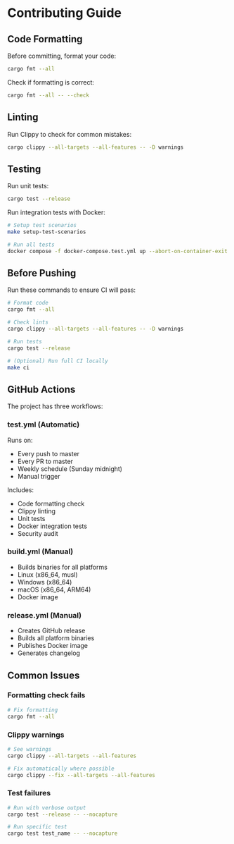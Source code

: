 # Contributing Guide

## Code Formatting

Before committing, format your code:

```bash
cargo fmt --all
```

Check if formatting is correct:

```bash
cargo fmt --all -- --check
```

## Linting

Run Clippy to check for common mistakes:

```bash
cargo clippy --all-targets --all-features -- -D warnings
```

## Testing

Run unit tests:

```bash
cargo test --release
```

Run integration tests with Docker:

```bash
# Setup test scenarios
make setup-test-scenarios

# Run all tests
docker compose -f docker-compose.test.yml up --abort-on-container-exit
```

## Before Pushing

Run these commands to ensure CI will pass:

```bash
# Format code
cargo fmt --all

# Check lints
cargo clippy --all-targets --all-features -- -D warnings

# Run tests
cargo test --release

# (Optional) Run full CI locally
make ci
```

## GitHub Actions

The project has three workflows:

### test.yml (Automatic)
Runs on:
- Every push to master
- Every PR to master
- Weekly schedule (Sunday midnight)
- Manual trigger

Includes:
- Code formatting check
- Clippy linting
- Unit tests
- Docker integration tests
- Security audit

### build.yml (Manual)
- Builds binaries for all platforms
- Linux (x86_64, musl)
- Windows (x86_64)
- macOS (x86_64, ARM64)
- Docker image

### release.yml (Manual)
- Creates GitHub release
- Builds all platform binaries
- Publishes Docker image
- Generates changelog

## Common Issues

### Formatting check fails
```bash
# Fix formatting
cargo fmt --all
```

### Clippy warnings
```bash
# See warnings
cargo clippy --all-targets --all-features

# Fix automatically where possible
cargo clippy --fix --all-targets --all-features
```

### Test failures
```bash
# Run with verbose output
cargo test --release -- --nocapture

# Run specific test
cargo test test_name -- --nocapture
```

